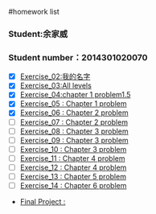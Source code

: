 #homework list
### Student:余家威 
### Student number：2014301020070
* [x] [Exercise_02:我的名字](https://github.com/jigga301/compuational_physics_N2014301020070/blob/master/exercise2%20my%20name.md)<br>
* [x] [Exercise_03:All levels](https://github.com/jigga301/compuational_physics_N2014301020070/blob/master/exercise%203.md)<br>
* [x] [Exercise_04:chapter 1 problem1.5](https://github.com/jigga301/compuational_physics_N2014301020070/blob/master/exersice4/ex4.md)<br>
* [x] [Exercise_05 : Chapter 1 problem](https://github.com/jigga301/compuational_physics_N2014301020070/blob/master/EX5/EX5.md)<br>
* [x] [Exercise_06 : Chapter 2 problem ](https://github.com/jigga301/compuational_physics_N2014301020070/blob/master/EX6/EX6.md)<br>
* [ ] [Exercise_07 : Chapter 2 problem ]()<br>
* [ ] [Exercise_08 : Chapter 3 problem ]()<br>
* [ ] [Exercise_09 : Chapter 3 problem ]()<br>
* [ ] [Exercise_10 : Chapter 3 problem ]()<br>
* [ ] [Exercise_11 : Chapter 4 problem ]()<br>
* [ ] [Exercise_12 : Chapter 4 problem ]()<br>
* [ ] [Exercise_13 : Chapter 5 problem ]()<br>
* [ ] [Exercise_14 : Chapter 6 problem ]()<br>
* [Final Project : ]()<br>
